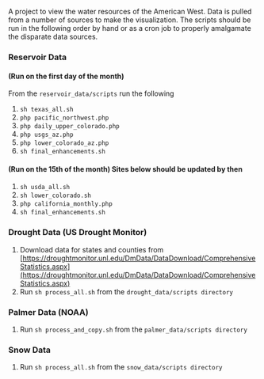 A project to view the water resources of the American West. Data is pulled from a number of sources to make the visualization.
The scripts should be run in the following order by hand or as a cron job to properly amalgamate the disparate data sources.

### Reservoir Data
#### (Run on the first day of the month)

From the `reservoir_data/scripts` run the following

1. `sh texas_all.sh`
2. `php pacific_northwest.php`
3. `php daily_upper_colorado.php`
4. `php usgs_az.php`
5. `php lower_colorado_az.php`
6. `sh final_enhancements.sh`

#### (Run on the 15th of the month) Sites below should be updated by then

1. `sh usda_all.sh`
2. `sh lower_colorado.sh`
3. `php california_monthly.php`
4. `sh final_enhancements.sh`

### Drought Data (US Drought Monitor)

1. Download data for states and counties from [https://droughtmonitor.unl.edu/DmData/DataDownload/ComprehensiveStatistics.aspx](https://droughtmonitor.unl.edu/DmData/DataDownload/ComprehensiveStatistics.aspx)
2. Run `sh process_all.sh` from the `drought_data/scripts directory`

### Palmer Data (NOAA)

1. Run `sh process_and_copy.sh` from the `palmer_data/scripts directory`

### Snow Data

1. Run `sh process_all.sh` from the `snow_data/scripts directory`